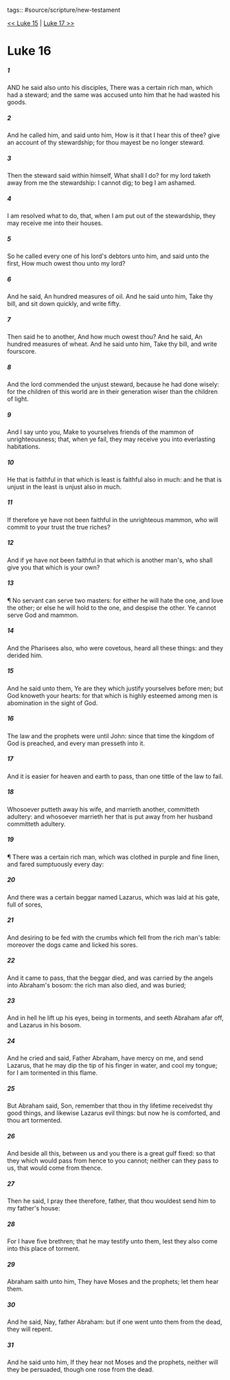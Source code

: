 tags:: #source/scripture/new-testament

[<< Luke 15](/new-testament/03_Luke/Luke_15.md) | [Luke 17 >>](/new-testament/03_Luke/Luke_17.md)

# Luke 16

##### 1

AND he said also unto his disciples, There was a certain rich man, which had a steward; and the same was accused unto him that he had wasted his goods.

##### 2

And he called him, and said unto him, How is it that I hear this of thee? give an account of thy stewardship; for thou mayest be no longer steward.

##### 3

Then the steward said within himself, What shall I do? for my lord taketh away from me the stewardship: I cannot dig; to beg I am ashamed.

##### 4

I am resolved what to do, that, when I am put out of the stewardship, they may receive me into their houses.

##### 5

So he called every one of his lord's debtors unto him, and said unto the first, How much owest thou unto my lord?

##### 6

And he said, An hundred measures of oil. And he said unto him, Take thy bill, and sit down quickly, and write fifty.

##### 7

Then said he to another, And how much owest thou? And he said, An hundred measures of wheat. And he said unto him, Take thy bill, and write fourscore.

##### 8

And the lord commended the unjust steward, because he had done wisely: for the children of this world are in their generation wiser than the children of light.

##### 9

And I say unto you, Make to yourselves friends of the mammon of unrighteousness; that, when ye fail, they may receive you into everlasting habitations.

##### 10

He that is faithful in that which is least is faithful also in much: and he that is unjust in the least is unjust also in much.

##### 11

If therefore ye have not been faithful in the unrighteous mammon, who will commit to your trust the true riches?

##### 12

And if ye have not been faithful in that which is another man's, who shall give you that which is your own?

##### 13

¶ No servant can serve two masters: for either he will hate the one, and love the other; or else he will hold to the one, and despise the other. Ye cannot serve God and mammon.

##### 14

And the Pharisees also, who were covetous, heard all these things: and they derided him.

##### 15

And he said unto them, Ye are they which justify yourselves before men; but God knoweth your hearts: for that which is highly esteemed among men is abomination in the sight of God.

##### 16

The law and the prophets were until John: since that time the kingdom of God is preached, and every man presseth into it.

##### 17

And it is easier for heaven and earth to pass, than one tittle of the law to fail.

##### 18

Whosoever putteth away his wife, and marrieth another, committeth adultery: and whosoever marrieth her that is put away from her husband committeth adultery.

##### 19

¶ There was a certain rich man, which was clothed in purple and fine linen, and fared sumptuously every day:

##### 20

And there was a certain beggar named Lazarus, which was laid at his gate, full of sores,

##### 21

And desiring to be fed with the crumbs which fell from the rich man's table: moreover the dogs came and licked his sores.

##### 22

And it came to pass, that the beggar died, and was carried by the angels into Abraham's bosom: the rich man also died, and was buried;

##### 23

And in hell he lift up his eyes, being in torments, and seeth Abraham afar off, and Lazarus in his bosom.

##### 24

And he cried and said, Father Abraham, have mercy on me, and send Lazarus, that he may dip the tip of his finger in water, and cool my tongue; for I am tormented in this flame.

##### 25

But Abraham said, Son, remember that thou in thy lifetime receivedst thy good things, and likewise Lazarus evil things: but now he is comforted, and thou art tormented.

##### 26

And beside all this, between us and you there is a great gulf fixed: so that they which would pass from hence to you cannot; neither can they pass to us, that would come from thence.

##### 27

Then he said, I pray thee therefore, father, that thou wouldest send him to my father's house:

##### 28

For I have five brethren; that he may testify unto them, lest they also come into this place of torment.

##### 29

Abraham saith unto him, They have Moses and the prophets; let them hear them.

##### 30

And he said, Nay, father Abraham: but if one went unto them from the dead, they will repent.

##### 31

And he said unto him, If they hear not Moses and the prophets, neither will they be persuaded, though one rose from the dead.
